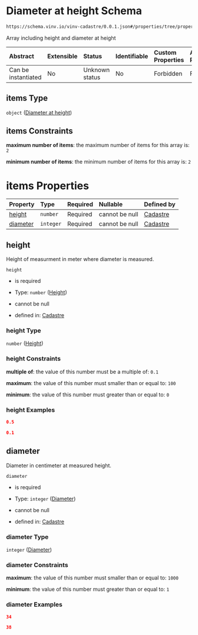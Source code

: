 # Diameter at height Schema

```txt
https://schema.vinv.io/vinv-cadastre/0.0.1.json#/properties/tree/properties/trunk/properties/dimensions/items
```

Array including height and diameter at height

| Abstract            | Extensible | Status         | Identifiable | Custom Properties | Additional Properties | Access Restrictions | Defined In                                                                                                              |
| :------------------ | :--------- | :------------- | :----------- | :---------------- | :-------------------- | :------------------ | :---------------------------------------------------------------------------------------------------------------------- |
| Can be instantiated | No         | Unknown status | No           | Forbidden         | Forbidden             | none                | [dereferenced.doc.json\*](../../../../../vinv-schemas/vinv-tree/out/0.0.1/dereferenced.doc.json "open original schema") |

## items Type

`object` ([Diameter at height](dereferenced-properties-individual-tree-properties-trunk-properties-trunk-dimensions-diameter-at-height.md))

## items Constraints

**maximum number of items**: the maximum number of items for this array is: `2`

**minimum number of items**: the minimum number of items for this array is: `2`

# items Properties

| Property              | Type      | Required | Nullable       | Defined by                                                                                                                                                                                                                                                                     |
| :-------------------- | :-------- | :------- | :------------- | :----------------------------------------------------------------------------------------------------------------------------------------------------------------------------------------------------------------------------------------------------------------------------- |
| [height](#height)     | `number`  | Required | cannot be null | [Cadastre](dereferenced-properties-individual-tree-properties-trunk-properties-trunk-dimensions-diameter-at-height-properties-height.md "https://schema.vinv.io/vinv-cadastre/0.0.1.json#/properties/tree/properties/trunk/properties/dimensions/items/properties/height")     |
| [diameter](#diameter) | `integer` | Required | cannot be null | [Cadastre](dereferenced-properties-individual-tree-properties-trunk-properties-trunk-dimensions-diameter-at-height-properties-diameter.md "https://schema.vinv.io/vinv-cadastre/0.0.1.json#/properties/tree/properties/trunk/properties/dimensions/items/properties/diameter") |

## height

Height of measurment in meter where diameter is measured.

`height`

*   is required

*   Type: `number` ([Height](dereferenced-properties-individual-tree-properties-trunk-properties-trunk-dimensions-diameter-at-height-properties-height.md))

*   cannot be null

*   defined in: [Cadastre](dereferenced-properties-individual-tree-properties-trunk-properties-trunk-dimensions-diameter-at-height-properties-height.md "https://schema.vinv.io/vinv-cadastre/0.0.1.json#/properties/tree/properties/trunk/properties/dimensions/items/properties/height")

### height Type

`number` ([Height](dereferenced-properties-individual-tree-properties-trunk-properties-trunk-dimensions-diameter-at-height-properties-height.md))

### height Constraints

**multiple of**: the value of this number must be a multiple of: `0.1`

**maximum**: the value of this number must smaller than or equal to: `100`

**minimum**: the value of this number must greater than or equal to: `0`

### height Examples

```json
0.5
```

```json
0.1
```

## diameter

Diameter in centimeter at measured height.

`diameter`

*   is required

*   Type: `integer` ([Diameter](dereferenced-properties-individual-tree-properties-trunk-properties-trunk-dimensions-diameter-at-height-properties-diameter.md))

*   cannot be null

*   defined in: [Cadastre](dereferenced-properties-individual-tree-properties-trunk-properties-trunk-dimensions-diameter-at-height-properties-diameter.md "https://schema.vinv.io/vinv-cadastre/0.0.1.json#/properties/tree/properties/trunk/properties/dimensions/items/properties/diameter")

### diameter Type

`integer` ([Diameter](dereferenced-properties-individual-tree-properties-trunk-properties-trunk-dimensions-diameter-at-height-properties-diameter.md))

### diameter Constraints

**maximum**: the value of this number must smaller than or equal to: `1000`

**minimum**: the value of this number must greater than or equal to: `1`

### diameter Examples

```json
34
```

```json
38
```
